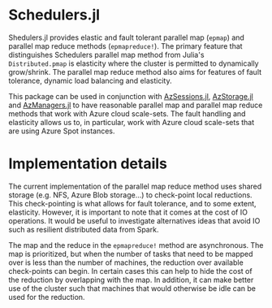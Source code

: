 # Schedulers.jl

Shedulers.jl provides elastic and fault tolerant parallel map (`epmap`) and parallel map reduce
methods (`epmapreduce!`).  The primary feature that distinguishes Schedulers parallel map method
from Julia's `Distributed.pmap` is elasticity where the cluster is permitted to dynamically grow/shrink.
The parallel map reduce method also aims for features of fault tolerance, dynamic load balancing and
elasticity.

This package can be used in conjunction with [AzSessions.jl](https://github.com/ChevronETC/AzSessions.jl),
[AzStorage.jl](https://github.com/ChevronETC/AzStorage.jl) and [AzManagers.jl](https://github.com/ChevronETC/AzManagers.jl)
to have reasonable parallel map and parallel map reduce methods that work with Azure cloud scale-sets.
The fault handling and elasticity allows us to, in particular, work with Azure cloud scale-sets that are using
Azure Spot instances.

# Implementation details
The current implementation of the parallel map reduce method uses shared storage (e.g. NFS, Azure Blob storage...)
to check-point local reductions.  This check-pointing is what allows for fault tolerance, and to some extent,
elasticity.  However, it is important to note that it comes at the cost of IO operations.  It would be useful
to investigate alternatives ideas that avoid IO such as resilient distributed data from Spark.

The map and the reduce in the `epmapreduce!` method are asynchronous.  The map is prioritized, but when the
number of tasks that need to be mapped over is less than the number of machines, the reduction over available
check-points can begin.  In certain cases this can help to hide the cost of the reduction by overlapping with
the map.  In addition, it can make better use of the cluster such that machines that would otherwise be idle
can be used for the reduction.